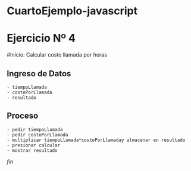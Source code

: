 # CuartoEjemplo-javascript
# Ejercicio Nº 4
#Inicio: Calcular costo llamada por horas
## Ingreso de Datos
	- tiempoLlamada
	- costoPorLlamada
	- resultado
## Proceso
	- pedir tiempoLlamada
	- pedir costoPorLlamada
	- multiplicar tiempoLlamada*costoPorLlamaday almacenar en resultado
	- presionar calcular
	- mostrar resultado
*fin*